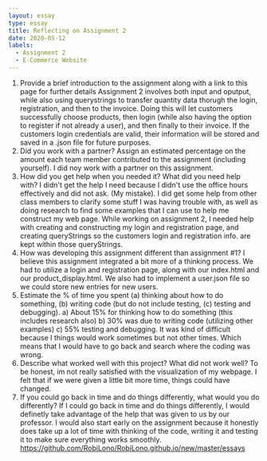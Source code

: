 ```yaml
---
layout: essay
type: essay
title: Reflecting on Assignment 2
date: 2020-05-12
labels:
  - Assignment 2
  - E-Commerce Website
---
```

1. Provide a brief introduction to the assignment along with a link to this page for further details
  Assignment 2 involves both input and oputput, while also using querystrings to transfer quantity data thorugh the login, registration, and then to the invoice. Doing this will let customers successfully choose products, then login (while also having the option to register if not already a user), and then finally to their invoice. If the customers login credentials are valid, their information will be stored and saved in a .json file for future purposes.  
2. Did you work with a partner? Assign an estimated percentage on the amount each team member contributed to the assignment (including yourself).
  I did noy work with a partner on this assignment.
3. How did you get help when you needed it? What did you need help with?
  I didn't get the help I need because I didn't use the office hours effectively and did not ask. (My mistake).
  I did get some help from other class members to clarify some stuff I was having trouble with, as well as doing research to find some examples that I can use to help me construct my web page. While working on assignment 2, I needed help with creating and constructing my login and registration page, and creating queryStrings so the customers login and registration info. are kept within those queryStrings.
4. How was developing this assignment different than assignment #1?
  I believe this assignment integrated a bit more of a thinking process. We had to utilize a login and registration page, along with our index.html and our product_display.html. We also had to implement a user.json file so we could store new entries for new users.
5. Estimate the % of time you spent (a) thinking about how to do something, (b) writing code (but do not include testing, (c) testing and debugging).
  a) About 15% for thinking how to do something (this includes research also) b) 30% was due to writing code (utilizing other examples) c) 55% testing and debugging. It was kind of difficult because I things would work sometimes but not other times. Which means that I would have to go back and search where the coding was wrong.
6. Describe what worked well with this project? What did not work well?
  To be honest, im not really satisfied with the visualization of my webpage. I felt that if we were given a little bit more time, things could have changed. 
7. If you could go back in time and do things differently, what would you do differently?
  If I could go back in time and do things differently, I would definetly take advantage of the help that was given to us by our professor. I would also start early on the assignment because it honestly does take up a lot of time with thinking of the code, writing it and testing it to make sure everything works smoothly. 
https://github.com/RobiLono/RobiLono.github.io/new/master/essays
